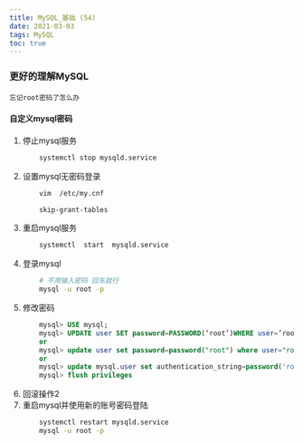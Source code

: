 ```yaml
---
title: MySQL_基础 (54)
date: 2021-03-03
tags: MySQL
toc: true
---
```


### 更好的理解MySQL
    忘记root密码了怎么办

<!-- more -->

#### 自定义mysql密码
1. 停止mysql服务
    ```bash
        systemctl stop mysqld.service
    ```
2. 设置mysql无密码登录
    ```bash
        vim  /etc/my.cnf

        skip-grant-tables
    ```
3. 重启mysql服务
    ```bash
        systemctl  start  mysqld.service
    ```
4. 登录mysql
    ```bash
        # 不用输入密码 回车就行
        mysql -u root -p
    ```
5. 修改密码
    ```sql
        mysql> USE mysql;
        mysql> UPDATE user SET password=PASSWORD(‘root’)WHERE user=’root’;
        or
        mysql> update user set password=password("root") where user="root";
        or
        mysql> update mysql.user set authentication_string=password('root') where user='root' ;
        mysql> flush privileges
    ```
6. 回滚操作2
7. 重启mysql并使用新的账号密码登陆
    ```bash
        systemctl restart mysqld.service
        mysql -u root -p
    ```



